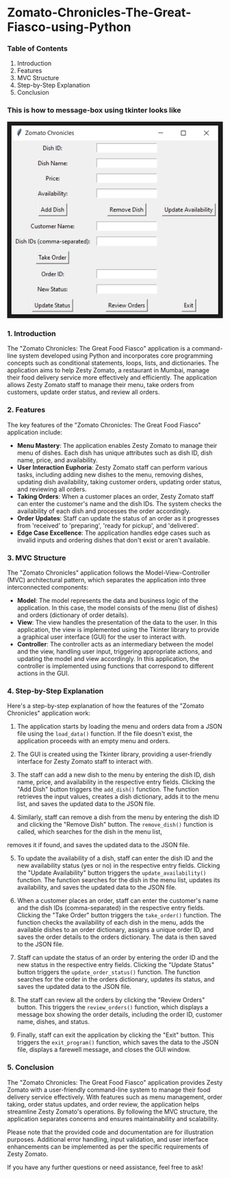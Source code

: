 # Zomato-Chronicles-The-Great-Fiasco-using-Python


### Table of Contents
1. Introduction
2. Features
3. MVC Structure
4. Step-by-Step Explanation
5. Conclusion

### This is how to message-box using tkinter looks like
![Javatpoint](./zesty_zomato.png)


### 1. Introduction
The "Zomato Chronicles: The Great Food Fiasco" application is a command-line system developed using Python and incorporates core programming concepts such as conditional statements, loops, lists, and dictionaries. The application aims to help Zesty Zomato, a restaurant in Mumbai, manage their food delivery service more effectively and efficiently. The application allows Zesty Zomato staff to manage their menu, take orders from customers, update order status, and review all orders.

### 2. Features
The key features of the "Zomato Chronicles: The Great Food Fiasco" application include:

- **Menu Mastery**: The application enables Zesty Zomato to manage their menu of dishes. Each dish has unique attributes such as dish ID, dish name, price, and availability.
- **User Interaction Euphoria**: Zesty Zomato staff can perform various tasks, including adding new dishes to the menu, removing dishes, updating dish availability, taking customer orders, updating order status, and reviewing all orders.
- **Taking Orders**: When a customer places an order, Zesty Zomato staff can enter the customer's name and the dish IDs. The system checks the availability of each dish and processes the order accordingly.
- **Order Updates**: Staff can update the status of an order as it progresses from 'received' to 'preparing', 'ready for pickup', and 'delivered'.
- **Edge Case Excellence**: The application handles edge cases such as invalid inputs and ordering dishes that don't exist or aren't available.

### 3. MVC Structure
The "Zomato Chronicles" application follows the Model-View-Controller (MVC) architectural pattern, which separates the application into three interconnected components:

- **Model**: The model represents the data and business logic of the application. In this case, the model consists of the menu (list of dishes) and orders (dictionary of order details).
- **View**: The view handles the presentation of the data to the user. In this application, the view is implemented using the Tkinter library to provide a graphical user interface (GUI) for the user to interact with.
- **Controller**: The controller acts as an intermediary between the model and the view, handling user input, triggering appropriate actions, and updating the model and view accordingly. In this application, the controller is implemented using functions that correspond to different actions in the GUI.

### 4. Step-by-Step Explanation
Here's a step-by-step explanation of how the features of the "Zomato Chronicles" application work:

1. The application starts by loading the menu and orders data from a JSON file using the `load_data()` function. If the file doesn't exist, the application proceeds with an empty menu and orders.

2. The GUI is created using the Tkinter library, providing a user-friendly interface for Zesty Zomato staff to interact with.

3. The staff can add a new dish to the menu by entering the dish ID, dish name, price, and availability in the respective entry fields. Clicking the "Add Dish" button triggers the `add_dish()` function. The function retrieves the input values, creates a dish dictionary, adds it to the menu list, and saves the updated data to the JSON file.

4. Similarly, staff can remove a dish from the menu by entering the dish ID and clicking the "Remove Dish" button. The `remove_dish()` function is called, which searches for the dish in the menu list,

removes it if found, and saves the updated data to the JSON file.

5. To update the availability of a dish, staff can enter the dish ID and the new availability status (yes or no) in the respective entry fields. Clicking the "Update Availability" button triggers the `update_availability()` function. The function searches for the dish in the menu list, updates its availability, and saves the updated data to the JSON file.

6. When a customer places an order, staff can enter the customer's name and the dish IDs (comma-separated) in the respective entry fields. Clicking the "Take Order" button triggers the `take_order()` function. The function checks the availability of each dish in the menu, adds the available dishes to an order dictionary, assigns a unique order ID, and saves the order details to the orders dictionary. The data is then saved to the JSON file.

7. Staff can update the status of an order by entering the order ID and the new status in the respective entry fields. Clicking the "Update Status" button triggers the `update_order_status()` function. The function searches for the order in the orders dictionary, updates its status, and saves the updated data to the JSON file.

8. The staff can review all the orders by clicking the "Review Orders" button. This triggers the `review_orders()` function, which displays a message box showing the order details, including the order ID, customer name, dishes, and status.

9. Finally, staff can exit the application by clicking the "Exit" button. This triggers the `exit_program()` function, which saves the data to the JSON file, displays a farewell message, and closes the GUI window.

### 5. Conclusion
The "Zomato Chronicles: The Great Food Fiasco" application provides Zesty Zomato with a user-friendly command-line system to manage their food delivery service effectively. With features such as menu management, order taking, order status updates, and order review, the application helps streamline Zesty Zomato's operations. By following the MVC structure, the application separates concerns and ensures maintainability and scalability.

Please note that the provided code and documentation are for illustration purposes. Additional error handling, input validation, and user interface enhancements can be implemented as per the specific requirements of Zesty Zomato.

If you have any further questions or need assistance, feel free to ask!
